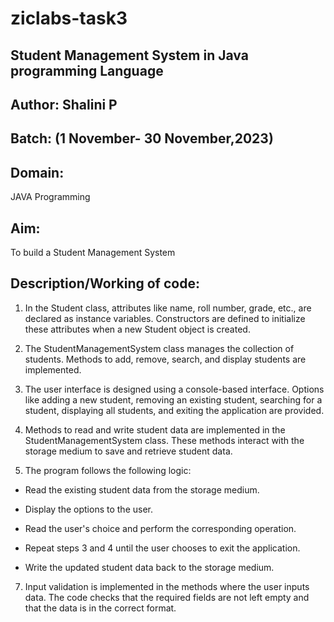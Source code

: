 # ziclabs-task3
## Student Management System in Java programming Language
## Author: Shalini P
## Batch: (1 November- 30 November,2023)
## Domain: 
JAVA Programming
## Aim: 
To build a Student Management System
## Description/Working of code:
1. In the Student class, attributes like name, roll number, grade, etc., are declared as instance variables. Constructors are defined to initialize these attributes when a new Student object is created.

2. The StudentManagementSystem class manages the collection of students. Methods to add, remove, search, and display students are implemented.

3. The user interface is designed using a console-based interface. Options like adding a new student, removing an existing student, searching for a student, displaying all students, and exiting the application are provided.

4. Methods to read and write student data are implemented in the StudentManagementSystem class. These methods interact with the storage medium to save and retrieve student data.

5. The program follows the following logic:
   
* Read the existing student data from the storage medium.

* Display the options to the user.

* Read the user's choice and perform the corresponding operation.

* Repeat steps 3 and 4 until the user chooses to exit the application.

* Write the updated student data back to the storage medium.

7. Input validation is implemented in the methods where the user inputs data. The code checks that the required fields are not left empty and that the data is in the correct format.
